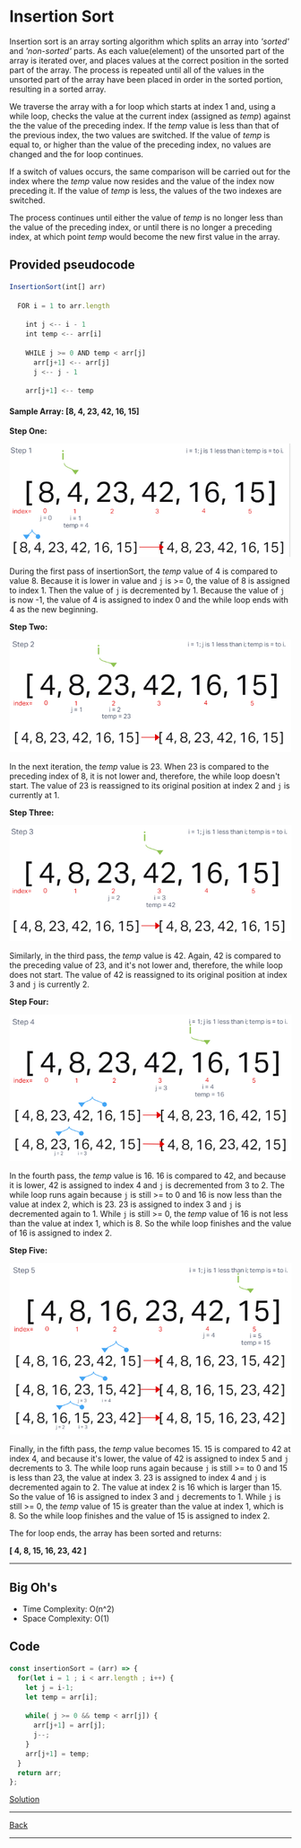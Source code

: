 # Insertion Sort

Insertion sort is an array sorting algorithm which splits an array into *'sorted'* and *'non-sorted'* parts. As each value(element) of the unsorted part of the array is iterated over, and places values at the correct position in the sorted part of the array. The process is repeated until all of the values in the unsorted part of the array have been placed in order in the sorted portion, resulting in a sorted array.

We traverse the array with a for loop which starts at index 1 and, using a while loop, checks the value at the current index (assigned as *temp*) against the the value of the preceding index. If the *temp* value is less than that of the previous index, the two values are switched. If the value of *temp* is equal to, or higher than the value of the preceding index, no values are changed and the for loop continues.

If a switch of values occurs, the same comparison will be carried out for the index where the *temp* value now resides and the value of the index now preceding it. If the value of *temp* is less, the values of the two indexes are switched.

The process continues until either the value of *temp* is no longer less than the value of the preceding index, or until there is no longer a preceding index, at which point *temp* would become the new first value in the array.

## Provided pseudocode

~~~js
InsertionSort(int[] arr)

  FOR i = 1 to arr.length

    int j <-- i - 1
    int temp <-- arr[i]

    WHILE j >= 0 AND temp < arr[j]
      arr[j+1] <-- arr[j]
      j <-- j - 1

    arr[j+1] <-- temp
~~~

#### Sample Array: [8, 4, 23, 42, 16, 15]

**Step One:**

![Step One](./assets/iS-step-1.png)

During the first pass of insertionSort, the *temp* value of 4 is compared to value 8. Because it is lower in value and `j` is >= 0, the value of 8 is assigned to index 1. Then the value of `j` is decremented by 1. Because the value of `j` is now -1, the value of 4 is assigned to index 0 and the while loop ends with 4 as the new beginning.

**Step Two:**

![Step Two](./assets/iS-step-2.png)

In the next iteration, the *temp* value is 23. When 23 is compared to the preceding index of 8, it is not lower and, therefore, the while loop doesn't start. The value of 23 is reassigned to its original position at index 2 and `j` is currently at 1.

**Step Three:**

![Step Three](./assets/iS-step-3.png)

Similarly, in the third pass, the *temp* value is 42. Again, 42 is compared to the preceding value of 23, and it's not lower and, therefore, the while loop does not start. The value of 42 is reassigned to its original position at index 3 and `j` is currently 2.

**Step Four:**

![Step Four](./assets/iS-step-4.png)

In the fourth pass, the *temp* value is 16. 16 is compared to 42, and because it is lower, 42 is assigned to index 4 and `j` is decremented from 3 to 2. The while loop runs again because `j` is still >= to 0 and 16 is now less than the value at index 2, which is 23. 23 is assigned to index 3 and `j` is decremented again to 1. While `j` is still >= 0, the *temp* value of 16 is not less than the value at index 1, which is 8. So the while loop finishes and the value of 16 is assigned to index 2.

**Step Five:**

![Step Five](./assets/iS-step-5.png)

Finally, in the fifth pass, the *temp* value becomes 15. 15 is compared to 42 at index 4, and because it's lower, the value of 42 is assigned to index 5 and `j` decrements to 3. The while loop runs again because `j` is still >= to 0 and 15 is less than 23, the value at index 3. 23 is assigned to index 4 and `j` is decremented again to 2. The value at index 2 is 16 which is larger than 15. So the value of 16 is assigned to index 3 and `j` decrements to 1. While `j` is still >= 0, the *temp* value of 15 is greater than the value at index 1, which is 8. So the while loop finishes and the value of 15 is assigned to index 2.

The for loop ends, the array has been sorted and returns:

**[ 4, 8, 15, 16, 23, 42 ]**

---

## Big Oh's

- Time Complexity: O(n^2)
- Space Complexity: O(1)

## Code

~~~js
const insertionSort = (arr) => {
  for(let i = 1 ; i < arr.length ; i++) {
    let j = i-1;
    let temp = arr[i];

    while( j >= 0 && temp < arr[j]) {
      arr[j+1] = arr[j];
      j--;
    }
    arr[j+1] = temp;
  }
  return arr;
};
~~~

[Solution](insertionSort.js)

---
[Back](README.md)

---
